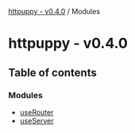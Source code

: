 [httpuppy - v0.4.0](README.md) / Modules

# httpuppy - v0.4.0

## Table of contents

### Modules

- [useRouter](modules/useRouter.md)
- [useServer](modules/useServer.md)
